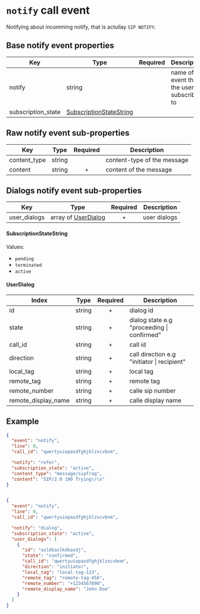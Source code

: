# `notify` call event

Notifying about incomming notify, that is actullay `SIP NOTIFY`.

## Base notify event properties

| Key | Type | Required | Description |
| --- | --- | :---: | --- |
| notify | string | | name of the event that the user is subscribed to |
| subscription_state | [SubscriptionStateString](#subscriptionstatestring) | | |

## Raw notify event sub-properties

| Key | Type | Required | Description |
| --- | --- | :---: | --- |
| content_type | string | | content-type of the message |
| content | string | + | content of the message |

## Dialogs notify event sub-properties
| Key | Type | Required | Description |
| --- | --- | :---: | --- |
| user_dialogs | array of [UserDialog](#userdialog) | + | user dialogs |

#### SubscriptionStateString

Values:
- `pending`
- `terminated`
- `active`

#### UserDialog
| Index | Type | Required | Description |
| --- | --- | :---: | --- |
| id | string | + | dialog id |
| state | string | + | dialog state e.g "proceeding \| confirmed" |
| call_id | string | + | call id |
| direction | string | + | call direction e.g "initiator \| recipient" |
| local_tag | string | + | local tag |
| remote_tag | string | + | remote tag |
| remote_number | string | + | calle sip number |
| remote_display_name | string | + | calle display name |

## Example

```json
{
  "event": "notify",
  "line": 0,
  "call_id": "qwertyuiopasdfghjklzxcvbnm",

  "notify": "refer",
  "subscription_state": "active",
  "content_type": "message/sipfrag",
  "content": "SIP/2.0 100 Trying\r\n"
}


{
  "event": "notify",
  "line": 0,
  "call_id": "qwertyuiopasdfghjklzxcvbnm",

  "notify": "dialog",
  "subscription_state": "active",
  "user_dialogs": [
    {
      "id": "asldkaslkdkasdj",
      "state": "confirmed",
      "call_id": "qwertyuiopasdfghjklzxcvbnm",
      "direction": "initiator",
      "local_tag": "local-tag-123",
      "remote_tag": "remote-tag-456",
      "remote_number": "+1234567890",
      "remote_display_name": "John Doe"
    }
  ]
}

```
